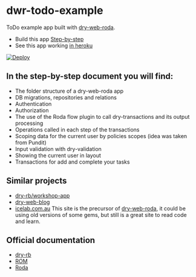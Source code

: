 # dwr-todo-example

ToDo example app built with [dry-web-roda](https://github.com/dry-rb/dry-web-roda).

* Build this app [Step-by-step](http://dry-web-roda-todo-app.readthedocs.io/en/latest)
* See this app working [in heroku](https://dwr-todo-example.herokuapp.com)

[![Deploy](https://www.herokucdn.com/deploy/button.svg)](https://heroku.com/deploy)

## In the step-by-step document you will find:

* The folder structure of a dry-web-roda app
* DB migrations, repositories and relations
* Authentication
* Authorization
* The use of the Roda flow plugin to call dry-transactions and its output processing
* Operations called in each step of the transactions
* Scoping data for the current user by policies scopes (idea was taken from Pundit)
* Input validation with dry-validation
* Showing the current user in layout
* Transactions for add and complete your tasks

## Similar projects

* [dry-rb/workshop-app](https://github.com/dry-rb/workshop-app)
* [dry-web-blog](https://github.com/dry-rb/dry-web-blog)
* [icelab.com.au](https://github.com/icelab/berg) This site is the precursor of [dry-web-roda](https://github.com/dry-rb/dry-web-roda), it could be using old versions of some gems, but still is a great site to read code and learn.

## Official documentation

* [dry-rb](http://dry-rb.org/gems)
* [ROM](http://rom-rb.org/4.0/learn)
* [Roda](http://roda.jeremyevans.net)

